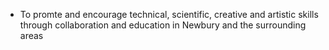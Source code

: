 - To promte and encourage technical, scientific, creative and artistic skills through collaboration and education in Newbury and the surrounding areas